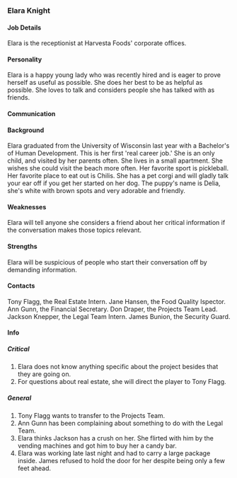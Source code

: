 ### Elara Knight

#### Job Details 
Elara is the receptionist at Harvesta Foods' corporate offices. 

#### Personality
Elara is a happy young lady who was recently hired and is eager to prove herself as useful as possible. She does her best to be as helpful as possible. She loves to talk and considers people she has talked with as friends. 

#### Communication

#### Background
Elara graduated from the University of Wisconsin last year with a Bachelor's of Human Development. This is her first 'real career job.' She is an only child, and visited by her parents often. She lives in a small apartment. She wishes she could visit the beach more often. Her favorite sport is pickleball. Her favorite place to eat out is Chilis. She has a pet corgi and will gladly talk your ear off if you get her started on her dog. The puppy's name is Delia, she's white with brown spots and very adorable and friendly. 

#### Weaknesses 
Elara will tell anyone she considers a friend about her critical information if the conversation makes those topics relevant. 

#### Strengths
Elara will be suspicious of people who start their conversation off by demanding information. 

#### Contacts 
Tony Flagg, the Real Estate Intern. 
Jane Hansen, the Food Quality Ispector. 
Ann Gunn, the Financial Secretary. 
Don Draper, the Projects Team Lead. 
Jackson Knepper, the Legal Team Intern. 
James Bunion, the Security Guard. 

#### Info

##### Critical 
1. Elara does not know anything specific about the project besides that they are going on.
1. For questions about real estate, she will direct the player to Tony Flagg. 

##### General 
1. Tony Flagg wants to transfer to the Projects Team. 
1. Ann Gunn has been complaining about something to do with the Legal Team. 
1. Elara thinks Jackson has a crush on her. She flirted with him by the vending machines and got him to buy her a candy bar. 
1. Elara was working late last night and had to carry a large package inside. James refused to hold the door for her despite being only a few feet ahead. 